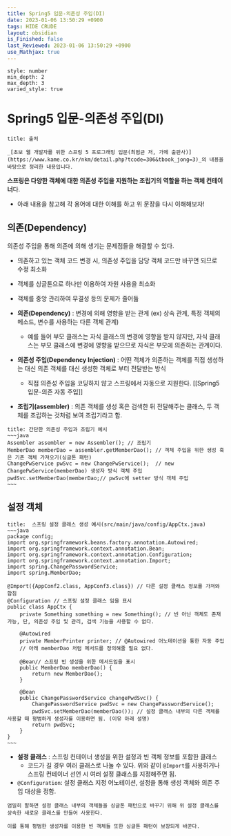 ```yaml
---
title: Spring5 입문-의존성 주입(DI)
date: 2023-01-06 13:50:29 +0900
tags: HIDE CRUDE
layout: obsidian
is_Finished: false
last_Reviewed: 2023-01-06 13:50:29 +0900
use_Mathjax: true
---
```


```toc
style: number
min_depth: 2
max_depth: 3
varied_style: true
```

# Spring5 입문-의존성 주입(DI)

```ad-quote
title: 출처

_[초보 웹 개발자를 위한 스프링 5 프로그래밍 입문(최범균 저, 가메 출판사)](https://www.kame.co.kr/nkm/detail.php?tcode=306&tbook_jong=3)_의 내용을 바탕으로 정리한 내용입니다.
```

**스프링은 다양한 객체에 대한 의존성 주입을 지원하는 조립기의 역할을 하는 객체 컨테이너**다.
- 아래 내용을 참고해 각 용어에 대한 이해를 하고 위 문장을 다시 이해해보자!

## 의존(Dependency)

의존성 주입을 통해 의존에 의해 생기는 문제점들을 해결할 수 있다.
- 의존하고 있는 객체 코드 변경 시, 의존성 주입을 담당 객체 코드만 바꾸면 되므로 수정 최소화
- 객체를 싱글톤으로 하나만 이용하여 자원 사용을 최소화
- 객체를 중앙 관리하여 무결성 등의 문제가 줄어듦

- **의존(Dependency)** : 변경에 의해 영향을 받는 관계 (ex) 상속 관계, 특정 객체의 메소드, 변수를 사용하는 다른 객체 관계)
	- 예를 들어 부모 클래스는 자식 클래스의 변경에 영향을 받지 않지만, 자식 클래스는 부모 클래스에 변경에 영향을 받으므로 자식은 부모에 의존하는 관계이다.
- **의존성 주입(Dependency Injection)** : 어떤 객체가 의존하는 객체를 직접 생성하는 대신 의존 객체를 대신 생성한 객체로 부터 전달받는 방식
	- 직접 의존성 주입을 코딩하지 않고 스프링에서 자동으로 지원한다. [[Spring5 입문-의존 자동 주입]]
- **조립기(assembler)** : 의존 객체를 생성 혹은 검색한 뒤 전달해주는 클래스, 두 객체를 조립하는 것처럼 보여 조립기라고 함.
```ad-example
title: 간단한 의존성 주입과 조립기 예시
~~~java
Assembler assembler = new Assembler(); // 조립기
MemberDao memberDao = assembler.getMemberDao(); // 객체 주입을 위한 생성 혹은 기존 객체 가져오기(싱글톤 패턴)
ChangePwService pwSvc = new ChangePwService();  // new ChangePwService(memberDao) 생성자 방식 객체 주입
pwdSvc.setMemberDao(memberDao;// pwSvc에 setter 방식 객체 주입
~~~
```

## 설정 객체

```ad-example
title:  스프링 설정 클래스 생성 예시(src/main/java/config/AppCtx.java)
~~~java
package config;
import org.springframework.beans.factory.annotation.Autowired;
import org.springframework.context.annotation.Bean;
import org.springframework.context.annotation.Configuration;
import org.springframework.context.annotation.Import;
import spring.ChangePasswordService;
import spring.MemberDao;

@Import({AppConf2.class, AppConf3.class}) // 다른 설정 클래스 정보를 가져와 합침
@Configuration // 스프링 설정 클래스 임을 표시
public class AppCtx {	
	private Something something = new Something(); // 빈 아닌 객체도 존재 가능, 단, 의존성 주입 및 관리, 검색 기능을 사용할 수 없다.
	
	@Autowired
	private MemberPrinter printer; // @Autowired 어노테이션을 통한 자동 주입 
	// 아래 memberDao 처럼 메서드를 정의해줄 필요 없다.
	
	@Bean// 스프링 빈 생성을 위한 메서드임을 표시
	public MemberDao memberDao() {
		return new MemberDao();
	}

	@Bean
	public ChangePasswordService changePwdSvc() {
		ChangePasswordService pwdSvc = new ChangePasswordService();
		pwdSvc.setMemberDao(memberDao()); // 설정 클래스 내부의 다른 객체를 사용할 때 평범하게 생성자를 이용하면 됨. (이유 아래 설명)
		return pwdSvc;
	}
}
~~~
```
- **설정 클래스** : 스프링 컨테이너 생성을 위한 설정과 빈 객체 정보를 포함한 클래스
	- 코드가 길 경우 여러 클래스로 나눌 수 있다. 위와 같이 `@Import`를 사용하거나 스프링 컨테이너 선언 시 여러 설정 클래스를 지정해주면 됨. 
- `@Configuration`: 설정 클래스 지정 어노테이션, 설정을 통해 생성 객체와 의존 주입 대상을 정함.
```ad-seealso
엄밀히 말하면 설정 클래스 내부의 객체들을 싱글톤 패턴으로 바꾸기 위해 위 설정 클래스를 상속한 새로운 클래스를 만들어 사용한다. 

이를 통해 평범한 생성자를 이용한 빈 객체들 또한 싱글톤 패턴이 보장되게 바꾼다.
```


